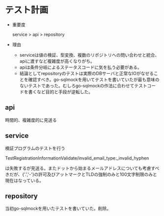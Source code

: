 # テスト計画

* 重要度

   service > api > repository

* 理由
  * serviceは値の検証、型変換、複数のリポジトリへの問い合わせと統合、apiに渡すなど複雑度が高くなりがち。
  * apiは条件分岐によるステータスコードに気を払う必要がある。
  * 結論としてrepositoryのテストは実際のDBサーバと正常なIOがなせることを確認すべき。go-sqlmockを用いてテストを書いていたが最も意味のないテストであった。むしろgo-sqlmockの作法に合わせてテストコードを書くなど目的と手段が逆転した。

## api

時間的、複雑度的に見送る

## service

検証プログラムのテストを行う 

TestRegistrationInformationValidate/invalid_email_type:_invalid_hyphen

は失敗するが見送る。またドットから始まるメールアドレスについても考慮すべきだが、{'.','-'}の許可及びアットマークとTLDの強制のみと100文字制限のみと現在はなっている。

## repository

当初go-sqlmockを用いたテストを書いていた。削除。